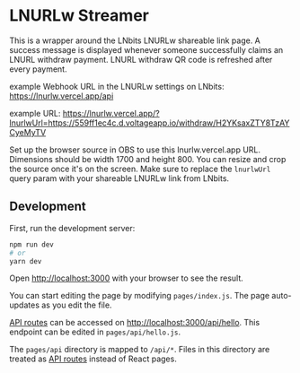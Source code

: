# LNURLw Streamer

This is a wrapper around the LNbits LNURLw shareable link page. A success message is displayed whenever someone successfully claims an LNURL withdraw payment. LNURL withdraw QR code is refreshed after every payment.

example Webhook URL in the LNURLw settings on LNbits: https://lnurlw.vercel.app/api

example URL: https://lnurlw.vercel.app/?lnurlwUrl=https://559ff1ec4c.d.voltageapp.io/withdraw/H2YKsaxZTY8TzAYCyeMyTV

Set up the browser source in OBS to use this lnurlw.vercel.app URL. Dimensions should be width 1700 and height 800. You can resize and crop the source once it's on the screen. Make sure to replace the `lnurlwUrl` query param with your shareable LNURLw link from LNbits.

## Development

First, run the development server:

```bash
npm run dev
# or
yarn dev
```

Open [http://localhost:3000](http://localhost:3000) with your browser to see the result.

You can start editing the page by modifying `pages/index.js`. The page auto-updates as you edit the file.

[API routes](https://nextjs.org/docs/api-routes/introduction) can be accessed on [http://localhost:3000/api/hello](http://localhost:3000/api/hello). This endpoint can be edited in `pages/api/hello.js`.

The `pages/api` directory is mapped to `/api/*`. Files in this directory are treated as [API routes](https://nextjs.org/docs/api-routes/introduction) instead of React pages.
